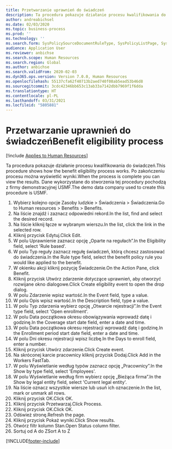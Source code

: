 ```yaml
---
title: Przetwarzanie uprawnień do świadczeń
description: Ta procedura pokazuje działanie procesu kwalifikowania do świadczeń.
author: andreabichsel
ms.date: 02/03/2020
ms.topic: business-process
ms.prod: ''
ms.technology: ''
ms.search.form: SysPolicySourceDocumentRuleType, SysPolicyListPage, SysPolicy, HcmBenefitEligibilityPolicy, HcmBenefit, BenefitWorkspace, HcmBenefitSummaryPart
audience: Application User
ms.reviewer: anbichse
ms.search.scope: Human Resources
ms.search.region: Global
ms.author: anbichse
ms.search.validFrom: 2020-02-03
ms.dyn365.ops.version: Version 7.0.0, Human Resources
ms.openlocfilehash: 55137cfa62f40713b2aed740f08ab5ead53b46d8
ms.sourcegitcommit: 3cdc42346bb653c13ab33a7142dbb7969f1f6dda
ms.translationtype: HT
ms.contentlocale: pl-PL
ms.lasthandoff: 03/31/2021
ms.locfileid: "5805881"
---
```

# <a name="benefit-eligibility-process"></a><span data-ttu-id="319a3-103">Przetwarzanie uprawnień do świadczeń</span><span class="sxs-lookup"><span data-stu-id="319a3-103">Benefit eligibility process</span></span>

[!include [Applies to Human Resources](../includes/applies-to-hr.md)]

<span data-ttu-id="319a3-104">Ta procedura pokazuje działanie procesu kwalifikowania do świadczeń.</span><span class="sxs-lookup"><span data-stu-id="319a3-104">This procedure shows how the benefit eligibility process works.</span></span> <span data-ttu-id="319a3-105">Po zakończeniu procesu można wyświetlić wyniki.</span><span class="sxs-lookup"><span data-stu-id="319a3-105">When the process is complete you can view the results.</span></span> <span data-ttu-id="319a3-106">Dane wykorzystane do stworzenia tej procedury pochodzą z firmy demonstracyjnej USMF.</span><span class="sxs-lookup"><span data-stu-id="319a3-106">The demo data company used to create this procedure is USMF.</span></span>

1. <span data-ttu-id="319a3-107">Wybierz kolejno opcje Zasoby ludzkie > Świadczenia > Świadczenia.</span><span class="sxs-lookup"><span data-stu-id="319a3-107">Go to Human resources > Benefits > Benefits.</span></span>
2. <span data-ttu-id="319a3-108">Na liście znajdź i zaznacz odpowiedni rekord.</span><span class="sxs-lookup"><span data-stu-id="319a3-108">In the list, find and select the desired record.</span></span>
3. <span data-ttu-id="319a3-109">Na liście kliknij łącze w wybranym wierszu.</span><span class="sxs-lookup"><span data-stu-id="319a3-109">In the list, click the link in the selected row.</span></span>
4. <span data-ttu-id="319a3-110">Kliknij przycisk Edytuj.</span><span class="sxs-lookup"><span data-stu-id="319a3-110">Click Edit.</span></span>
5. <span data-ttu-id="319a3-111">W polu Uprawnienie zaznacz opcję „Oparte na regułach”.</span><span class="sxs-lookup"><span data-stu-id="319a3-111">In the Eligibility field, select 'Rule based'.</span></span>
6. <span data-ttu-id="319a3-112">W polu Typ reguły zaznacz regułę świadczeń, którą chcesz zastosować do świadczenia.</span><span class="sxs-lookup"><span data-stu-id="319a3-112">In the Rule type field, select the benefit policy rule you would like applied to the benefit.</span></span>
7. <span data-ttu-id="319a3-113">W okienku akcji kliknij pozycję Świadczenie.</span><span class="sxs-lookup"><span data-stu-id="319a3-113">On the Action Pane, click Benefit.</span></span>
8. <span data-ttu-id="319a3-114">Kliknij przycisk Utwórz zdarzenie dotyczące uprawnień, aby otworzyć rozwijane okno dialogowe.</span><span class="sxs-lookup"><span data-stu-id="319a3-114">Click Create eligibility event to open the drop dialog.</span></span>
9. <span data-ttu-id="319a3-115">W polu Zdarzenie wpisz wartość.</span><span class="sxs-lookup"><span data-stu-id="319a3-115">In the Event field, type a value.</span></span>
10. <span data-ttu-id="319a3-116">W polu Opis wpisz wartość.</span><span class="sxs-lookup"><span data-stu-id="319a3-116">In the Description field, type a value.</span></span>
11. <span data-ttu-id="319a3-117">W polu Typ zdarzenia wybierz opcję „Otwarcie rejestracji”.</span><span class="sxs-lookup"><span data-stu-id="319a3-117">In the Event type field, select 'Open enrollment'.</span></span>
12. <span data-ttu-id="319a3-118">W polu Data początkowa okresu obowiązywania wprowadź datę i godzinę.</span><span class="sxs-lookup"><span data-stu-id="319a3-118">In the Coverage start date field, enter a date and time.</span></span>
13. <span data-ttu-id="319a3-119">W polu Data początkowa okresu rejestracji wprowadź datę i godzinę.</span><span class="sxs-lookup"><span data-stu-id="319a3-119">In the Enrollment period start date field, enter a date and time.</span></span>
14. <span data-ttu-id="319a3-120">W polu Dni okresu rejestracji wpisz liczbę.</span><span class="sxs-lookup"><span data-stu-id="319a3-120">In the Days to enroll field, enter a number.</span></span>
15. <span data-ttu-id="319a3-121">Kliknij przycisk Utwórz zdarzenie.</span><span class="sxs-lookup"><span data-stu-id="319a3-121">Click Create event.</span></span>
16. <span data-ttu-id="319a3-122">Na skróconej karcie pracownicy kliknij przycisk Dodaj.</span><span class="sxs-lookup"><span data-stu-id="319a3-122">Click Add in the Workers FastTab.</span></span>
17. <span data-ttu-id="319a3-123">W polu Wyświetlanie według typów zaznacz opcję „Pracownicy”.</span><span class="sxs-lookup"><span data-stu-id="319a3-123">In the Show by type field, select 'Employees'.</span></span>
18. <span data-ttu-id="319a3-124">W polu Wyświetlanie według firm wybierz opcję „Bieżąca firma”.</span><span class="sxs-lookup"><span data-stu-id="319a3-124">In the Show by legal entity field, select 'Current legal entity'.</span></span>
19. <span data-ttu-id="319a3-125">Na liście oznacz wszystkie wiersze lub usuń ich oznaczenie.</span><span class="sxs-lookup"><span data-stu-id="319a3-125">In the list, mark or unmark all rows.</span></span>
20. <span data-ttu-id="319a3-126">Kliknij przycisk OK.</span><span class="sxs-lookup"><span data-stu-id="319a3-126">Click OK.</span></span>
21. <span data-ttu-id="319a3-127">Kliknij przycisk Przetwarzaj.</span><span class="sxs-lookup"><span data-stu-id="319a3-127">Click Process.</span></span>
22. <span data-ttu-id="319a3-128">Kliknij przycisk OK.</span><span class="sxs-lookup"><span data-stu-id="319a3-128">Click OK.</span></span>
23. <span data-ttu-id="319a3-129">Odśwież stronę.</span><span class="sxs-lookup"><span data-stu-id="319a3-129">Refresh the page.</span></span>
24. <span data-ttu-id="319a3-130">Kliknij przycisk Pokaż wyniki.</span><span class="sxs-lookup"><span data-stu-id="319a3-130">Click Show results.</span></span>
25. <span data-ttu-id="319a3-131">Otwórz filtr kolumn Stan.</span><span class="sxs-lookup"><span data-stu-id="319a3-131">Open Status column filter.</span></span>
26. <span data-ttu-id="319a3-132">Sortuj od A do Z</span><span class="sxs-lookup"><span data-stu-id="319a3-132">Sort A to Z</span></span>



[!INCLUDE[footer-include](../includes/footer-banner.md)]